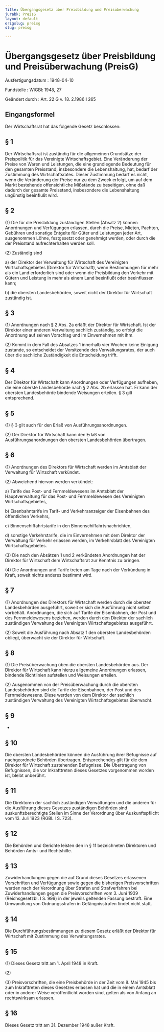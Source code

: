 ```yaml
---
Title: Übergangsgesetz über Preisbildung und Preisüberwachung
jurabk: PreisG
layout: default
origslug: preisg
slug: preisg

---
```


# Übergangsgesetz über Preisbildung und Preisüberwachung (PreisG)

Ausfertigungsdatum
:   1948-04-10

Fundstelle
:   WiGBl: 1948, 27

Geändert durch
:   Art. 22 G v. 18. 2.1986 I 265


## Eingangsformel

Der Wirtschaftsrat hat das folgende Gesetz beschlossen:


## § 1

Der
Wirtschaftsrat              ist zuständig für die allgemeinen Grundsätze der Preispolitik für das
Vereinigte Wirtschaftsgebiet.              Eine Veränderung der Preise von Waren und Leistungen, die eine grundlegende Bedeutung für den gesamten Preisstand, insbesondere die Lebenshaltung, hat, bedarf der Zustimmung
des Wirtschaftsrates.              Dieser Zustimmung bedarf es nicht, wenn die Veränderung der Preise nur zu dem Zweck erfolgt, um auf dem Markt bestehende offensichtliche Mißstände zu beseitigen, ohne daß dadurch der gesamte Preisstand, insbesondere die Lebenshaltung ungünstig beeinflußt wird.


## § 2

(1) Die für die Preisbildung zuständigen Stellen (Absatz 2) können Anordnungen und Verfügungen erlassen, durch die Preise, Mieten, Pachten, Gebühren und sonstige Entgelte für Güter und Leistungen jeder Art, ausgenommen Löhne, festgesetzt oder genehmigt werden, oder durch die der Preisstand aufrechterhalten werden soll.

(2) Zuständig sind

a)  der Direktor der Verwaltung für Wirtschaft des Vereinigten Wirtschaftsgebietes (Direktor für Wirtschaft),                    wenn Bestimmungen für mehr als ein Land erforderlich sind oder wenn die Preisbildung den Verkehr mit Gütern und Leistung in mehr als einem Land beeinflußt oder beeinflussen kann;


b)  die obersten Landesbehörden, soweit nicht
    der Direktor für Wirtschaft                    zuständig ist.





## § 3

(1) Anordnungen nach § 2 Abs. 2a erläßt
der Direktor für Wirtschaft.              Ist
der Direktor einer anderen Verwaltung              sachlich zuständig, so erfolgt die Anordnung auf seinen Vorschlag und im Einvernehmen mit ihm.

(2) Kommt in dem Fall des Absatzes 1 innerhalb vier Wochen keine Einigung zustande, so entscheidet
der Vorsitzende des Verwaltungsrates,              der auch über die sachliche Zuständigkeit die Entscheidung trifft.


## § 4

Der Direktor für Wirtschaft              kann Anordnungen oder Verfügungen aufheben, die eine oberste Landesbehörde nach § 2 Abs. 2b erlassen hat. Er kann der obersten Landesbehörde bindende Weisungen erteilen. § 3 gilt entsprechend.


## § 5

(1) § 3 gilt auch für den Erlaß von Ausführungsanordnungen.

(2)
Der Direktor für Wirtschaft              kann den Erlaß von Ausführungsanordnungen den obersten Landesbehörden übertragen.


## § 6

(1) Anordnungen
des Direktors für Wirtschaft              werden im
Amtsblatt der Verwaltung für Wirtschaft              verkündet.

(2) Abweichend hiervon werden verkündet:

a)  Tarife des Post- und Fernmeldewesens im
    Amtsblatt der Hauptverwaltung für das Post- und Fernmeldewesen des Vereinigten Wirtschaftsgebietes,


b)  Eisenbahntarife im
    Tarif- und Verkehrsanzeiger der Eisenbahnen des öffentlichen Verkehrs,


c)  Binnenschiffahrtstarife in den
    Binnenschiffahrtsnachrichten,


d)  sonstige Verkehrstarife, die im Einvernehmen mit
    dem Direktor der Verwaltung für Verkehr                    erlassen werden, im
    Verkehrsblatt des Vereinigten Wirtschaftsgebietes.




(3) Die nach den Absätzen 1 und 2 verkündeten Anordnungen hat
der Direktor für Wirtschaft              dem
Wirtschaftsrat              zur Kenntnis zu bringen.

(4) Die Anordnungen und Tarife treten am Tage nach der Verkündung in Kraft, soweit nichts anderes bestimmt wird.


## § 7

(1) Anordnungen
des Direktors für Wirtschaft              werden durch die obersten Landesbehörden ausgeführt, soweit er sich die Ausführung nicht selbst vorbehält. Anordnungen, die sich auf Tarife der Eisenbahnen, der Post und des Fernmeldewesens beziehen, werden durch
den Direktor              der sachlich zuständigen
Verwaltung des Vereinigten Wirtschaftsgebietes              ausgeführt.

(2) Soweit die Ausführung nach Absatz 1 den obersten Landesbehörden obliegt, überwacht sie
der Direktor für Wirtschaft.


## § 8

(1) Die Preisüberwachung üben die obersten Landesbehörden aus.
Der Direktor für Wirtschaft              kann hierzu allgemeine Anordnungen erlassen, bindende Richtlinien aufstellen und Weisungen erteilen.

(2) Ausgenommen von der Preisüberwachung durch die obersten Landesbehörden sind die Tarife der Eisenbahnen, der Post und des Fernmeldewesens. Diese werden von
dem Direktor              der sachlich zuständigen
Verwaltung des Vereinigten Wirtschaftsgebietes              überwacht.


## § 9

-


## § 10

Die obersten Landesbehörden können die Ausführung ihrer Befugnisse auf nachgeordnete Behörden übertragen. Entsprechendes gilt für die
dem Direktor für Wirtschaft              zustehenden Befugnisse. Die Übertragung von Befugnissen, die vor Inkrafttreten dieses Gesetzes vorgenommen worden ist, bleibt unberührt.


## § 11

Die
Direktoren der              sachlich zuständigen
Verwaltungen              und die anderen für die Ausführung dieses Gesetzes zuständigen Behörden sind auskunftsberechtigte Stellen im Sinne der Verordnung über Auskunftspflicht vom 13. Juli 1923 (RGBl. I S. 723).


## § 12

Die Behörden und Gerichte leisten den in § 11 bezeichneten
Direktoren              und Behörden Amts- und Rechtshilfe.


## § 13

Zuwiderhandlungen gegen die auf Grund dieses Gesetzes erlassenen Vorschriften und Verfügungen sowie gegen die bisherigen Preisvorschriften werden nach der Verordnung über Strafen und Strafverfahren bei Zuwiderhandlungen gegen die Preisvorschriften vom 3. Juni 1939 (Reichsgesetzbl. I S. 999) in der jeweils geltenden Fassung bestraft. Eine Umwandlung von Ordnungsstrafen in Gefängnisstrafen findet nicht statt.


## § 14

Die Durchführungsbestimmungen zu diesem Gesetz erläßt
der Direktor für Wirtschaft              mit Zustimmung
des Verwaltungsrates.


## § 15

(1) Dieses Gesetz tritt am 1. April 1948 in Kraft.

(2)

(3) Preisvorschriften, die eine Preisbehörde in der Zeit vom 8. Mai 1945 bis zum Inkrafttreten dieses Gesetzes erlassen hat und die in einem Amtsblatt oder in anderer Weise veröffentlicht worden sind, gelten als von Anfang an rechtswirksam erlassen.


## § 16

Dieses Gesetz tritt am 31. Dezember 1948 außer Kraft.

